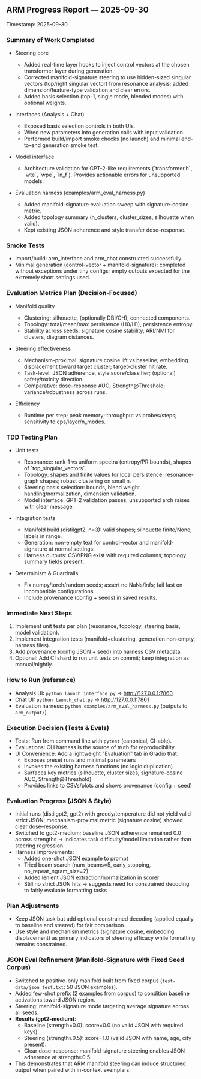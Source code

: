 ## ARM Progress Report — 2025-09-30

Timestamp: 2025-09-30

### Summary of Work Completed
- Steering core
  - Added real-time layer hooks to inject control vectors at the chosen transformer layer during generation.
  - Corrected manifold-signature steering to use hidden-sized singular vectors (top/right singular vector) from resonance analysis; added dimension/feature-type validation and clear errors.
  - Added basis selection (top-1, single mode, blended modes) with optional weights.

- Interfaces (Analysis + Chat)
  - Exposed basis selection controls in both UIs.
  - Wired new parameters into generation calls with input validation.
  - Performed build/import smoke checks (no launch) and minimal end-to-end generation smoke test.

- Model interface
  - Architecture validation for GPT-2-like requirements (\`transformer.h\`, \`wte\`, \`wpe\`, \`ln_f\`). Provides actionable errors for unsupported models.

- Evaluation harness (examples/arm_eval_harness.py)
  - Added manifold-signature evaluation sweep with signature-cosine metric.
  - Added topology summary (n_clusters, cluster_sizes, silhouette when valid).
  - Kept existing JSON adherence and style transfer dose–response.

### Smoke Tests
- Import/build: arm_interface and arm_chat constructed successfully.
- Minimal generation (control-vector + manifold-signature): completed without exceptions under tiny configs; empty outputs expected for the extremely short settings used.

### Evaluation Metrics Plan (Decision-Focused)
- Manifold quality
  - Clustering: silhouette, (optionally DBI/CH), connected components.
  - Topology: total/mean/max persistence (H0/H1), persistence entropy.
  - Stability across seeds: signature cosine stability, ARI/NMI for clusters, diagram distances.

- Steering effectiveness
  - Mechanism-proximal: signature cosine lift vs baseline; embedding displacement toward target cluster; target-cluster hit rate.
  - Task-level: JSON adherence, style score/classifier; (optional) safety/toxicity direction.
  - Comparative: dose–response AUC; Strength@Threshold; variance/robustness across runs.

- Efficiency
  - Runtime per step; peak memory; throughput vs probes/steps; sensitivity to eps/layer/n_modes.

### TDD Testing Plan
- Unit tests
  - Resonance: rank-1 vs uniform spectra (entropy/PR bounds), shapes of \`top_singular_vectors\`.
  - Topology: shapes and finite values for local persistence; resonance-graph shapes; robust clustering on small n.
  - Steering basis selection: bounds, blend weight handling/normalization, dimension validation.
  - Model interface: GPT-2 validation passes; unsupported arch raises with clear message.

- Integration tests
  - Manifold build (distilgpt2, n=3): valid shapes; silhouette finite/None; labels in range.
  - Generation: non-empty text for control-vector and manifold-signature at normal settings.
  - Harness outputs: CSV/PNG exist with required columns; topology summary fields present.

- Determinism & Guardrails
  - Fix numpy/torch/random seeds; assert no NaNs/Infs; fail fast on incompatible configurations.
  - Include provenance (config + seeds) in saved results.

### Immediate Next Steps
1. Implement unit tests per plan (resonance, topology, steering basis, model validation).
2. Implement integration tests (manifold+clustering, generation non-empty, harness files).
3. Add provenance (config JSON + seed) into harness CSV metadata.
4. Optional: Add CI shard to run unit tests on commit; keep integration as manual/nightly.

### How to Run (reference)
- Analysis UI: `python launch_interface.py` → http://127.0.0.1:7860
- Chat UI: `python launch_chat.py` → http://127.0.0.1:7861
- Evaluation harness: `python examples/arm_eval_harness.py` (outputs to `arm_output/`)

### Execution Decision (Tests & Evals)
- Tests: Run from command line with `pytest` (canonical, CI-able).
- Evaluations: CLI harness is the source of truth for reproducibility.
- UI Convenience: Add a lightweight "Evaluation" tab in Gradio that:
  - Exposes preset runs and minimal parameters
  - Invokes the existing harness functions (no logic duplication)
  - Surfaces key metrics (silhouette, cluster sizes, signature-cosine AUC, Strength@Threshold)
  - Provides links to CSVs/plots and shows provenance (config + seed)

### Evaluation Progress (JSON & Style)
- Initial runs (distilgpt2, gpt2) with greedy/temperature did not yield valid strict JSON; mechanism-proximal metric (signature cosine) showed clear dose–response.
- Switched to gpt2-medium; baseline JSON adherence remained 0.0 across strengths → indicates task difficulty/model limitation rather than steering regression.
- Harness improvements:
  - Added one-shot JSON example to prompt
  - Tried beam search (num_beams=5, early_stopping, no_repeat_ngram_size=2)
  - Added lenient JSON extraction/normalization in scorer
  - Still no strict JSON hits → suggests need for constrained decoding to fairly evaluate formatting tasks

### Plan Adjustments
- Keep JSON task but add optional constrained decoding (applied equally to baseline and steered) for fair comparison.
- Use style and mechanism metrics (signature cosine, embedding displacement) as primary indicators of steering efficacy while formatting remains constrained.

### JSON Eval Refinement (Manifold-Signature with Fixed Seed Corpus)
- Switched to positive-only manifold built from fixed corpus (`test-data/json_test.txt`: 50 JSON examples).
- Added few-shot prefix (2 examples from corpus) to condition baseline activations toward JSON region.
- Steering: manifold-signature mode targeting average signature across all seeds.
- **Results (gpt2-medium)**:
  - Baseline (strength=0.0): score=0.0 (no valid JSON with required keys).
  - Steering (strength≥0.5): score=1.0 (valid JSON with name, age, city present).
  - Clear dose–response: manifold-signature steering enables JSON adherence at strength≥0.5.
- This demonstrates that ARM manifold steering can induce structured output when paired with in-context exemplars.


